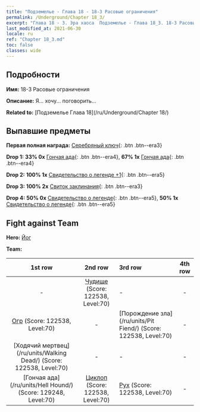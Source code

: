 ```yaml
---
title: "Подземелье - Глава 18 - 18-3 Расовые ограничения"
permalink: /Underground/Chapter 18_3/
excerpt: "Глава 18 - 3. Эра хаоса  Подземелье - Глава 18_3. 18-3 Расовые ограничения"
last_modified_at: 2021-06-30
locale: ru
ref: "Chapter 18_3.md"
toc: false
classes: wide
---
```


## Подробности

 **Имя:** 18-3 Расовые ограничения

 **Описание:** Я... хочу... поговорить...

 **Related to:** [Подземелье Глава 18](/ru/Underground/Chapter 18/)

## Выпавшие предметы

 **Первая полная награда:** [Серебряный ключ](/ItemsRU/con_693/){: .btn .btn--era3}

 **Drop 1:** **33% 0x** [Гончая ада](/ItemsRU/unt_228/){: .btn .btn--era4}, **67% 1x** [Гончая ада](/ItemsRU/unt_228/){: .btn .btn--era4}

 **Drop 2:** **100% 1x** [Свидетельство о легенде +1](/ItemsRU/mat_74/){: .btn .btn--era5}

 **Drop 3:** **100% 2x** [Свиток заклинания](/ItemsRU/con_694/){: .btn .btn--era3}

 **Drop 4:** **50% 0x** [Свидетельство о легенде](/ItemsRU/mat_67/){: .btn .btn--era5}, **50% 1x** [Свидетельство о легенде](/ItemsRU/mat_67/){: .btn .btn--era5}


## Fight against Team
 **Hero:** [Йог](/ru/heroes/Yog/)

 **Team:**


  | 1st row | 2nd row | 3rd row | 4th row |
  |:----:|:----:|:----|:----:|
  | - | [Чудище](/ru/units/Behemoth/) (Score: 122538, Level:70)  | - | - |
  | [Огр](/ru/units/Ogre/) (Score: 122538, Level:70)  | - | [Порождение зла](/ru/units/Pit Fiend/) (Score: 122538, Level:70)  | - |
  | [Ходячий мертвец](/ru/units/Walking Dead/) (Score: 122538, Level:70)  | - | - | - |
  | [Гончая ада](/ru/units/Hell Hound/) (Score: 129248, Level:70)  | [Циклоп](/ru/units/Cyclops/) (Score: 122538, Level:70)  | [Рух](/ru/units/Roc/) (Score: 122538, Level:70)  | - |


